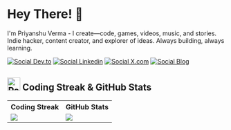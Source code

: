 # Hey There! 👋

I'm Priyanshu Verma - I create—code, games, videos, music, and stories. Indie hacker, content creator, and explorer of ideas. Always building, always learning.

[![Social Dev.to](https://skillicons.dev/icons?i=devto)](https://dev.to/@priyanshuverma)
[![Social Linkedin](https://skillicons.dev/icons?i=linkedin)](https://www.linkedin.com/in/priyanshu-verma-pz)
[![Social X.com](https://skillicons.dev/icons?i=twitter)](https://x.com/PriyanshuPz)
[![Social Blog](https://skillicons.dev/icons?i=md)](https://priyanshupz.github.io/blog/)


## <img src="https://raw.githubusercontent.com/Tarikul-Islam-Anik/Telegram-Animated-Emojis/main/Smileys/Partying%20Face.webp" alt="Partying Face" width="30" height="30" /> Coding Streak & GitHub Stats

<table>
  <tr>
    <th>Coding Streak</th>
    <th>GitHub Stats</th>
  </tr>
  <tr>
    <td>
      <img src="https://streak-stats.demolab.com?user=priyanshupz&theme=dark&hide_border=true&"  />
    </td>
    <td>
     <a href="https://quira.sh?utm_source=widgets&utm_campaign=priyanshuverma">
    <img src="https://stats.quira.sh/priyanshuverma/github?theme=dark" />
  </a>
    </td>
  </tr>
</table>
